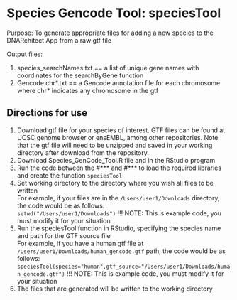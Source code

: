 # Species Gencode Tool: speciesTool

Purpose: To generate appropriate files for adding a new species to the DNARchitect App from a raw gtf file <br>

Output files: <br>
1) species_searchNames.txt == a list of unique gene names with coordinates for the searchByGene function <br>
2) Gencode.chr*.txt == a Gencode annotation file for each chromosome where chr* indicates any chromosome in the gtf

## Directions for use
1. Download gtf file for your species of interest. GTF files can be found at UCSC genome browser or ensEMBL, among other repositories. Note that the gtf file will need to be unzipped and saved in your working directory after download from the repository.
2. Download Species_GenCode_Tool.R file and in the RStudio program
3. Run the code between the #*** and #*** to load the required libraries and create the function `speciesTool`
4. Set working directory to the directory where you wish all files to be written <br>
For example, if your files are in the `/Users/user1/Downloads` directory, the code would be as follows: <br>
`setwd("/Users/user1/Downloads")` !!! NOTE: This is example code, you must modify it for your situation <br>
5. Run the speciesTool function in RStudio, specifying the species name and path for the GTF source file <br>
For example, if you have a human gtf file at `/Users/user1/Downloads/human_gencode.gtf` path, the code would be as follows: <br>
`speciesTool(species="human",gtf_source="/Users/user1/Downloads/human_gencode.gtf")` !!! NOTE: This is example code, you must modify it for your situation <br>
6. The files that are generated will be written to the working directory
